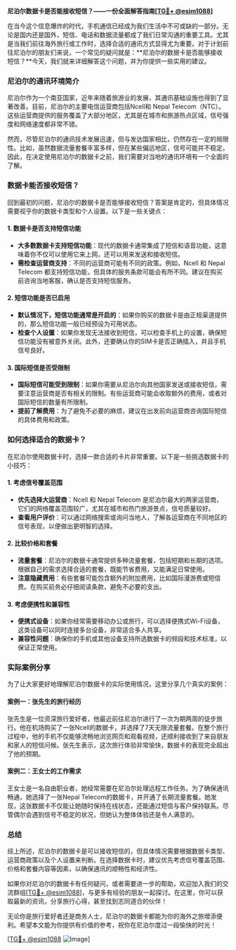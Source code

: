 **尼泊尔数据卡是否能接收短信？——一份全面解答指南[[TG💪+ @esim1088](https://t.me/s/esim1088)]**

在当今这个信息爆炸的时代，手机通信已经成为我们生活中不可或缺的一部分。无论是国内还是国外，短信、电话和数据流量都成了我们日常沟通的重要工具。尤其是当我们前往海外旅行或工作时，选择合适的通讯方式显得尤为重要。对于计划前往尼泊尔的朋友们来说，一个常见的疑问就是：**尼泊尔的数据卡是否能够接收短信？**今天，我们就来详细解答这个问题，并为你提供一些实用的建议。

### 尼泊尔的通讯环境简介

尼泊尔作为一个南亚国家，近年来随着旅游业的发展，其通讯基础设施也得到了显著改善。目前，尼泊尔的主要电信运营商包括Ncell和 Nepal Telecom（NTC）。这些运营商提供的服务覆盖了大部分地区，尤其是在城市和旅游热点区域，信号强度和网络速度都非常不错。

然而，尽管尼泊尔的通讯技术发展迅速，但与发达国家相比，仍然存在一定的局限性。比如，虽然数据流量套餐丰富多样，但在某些偏远地区，信号可能并不稳定。因此，在决定使用尼泊尔的数据卡之前，我们需要对当地的通讯环境有一个全面的了解。

### 数据卡能否接收短信？

回到最初的问题，尼泊尔的数据卡是否能够接收短信？答案是肯定的，但具体情况需要视乎你的数据卡类型和个人设置。以下是一些关键点：

#### 1. **数据卡是否支持短信功能**
   - **大多数数据卡支持短信功能**：现代的数据卡通常集成了短信和语音功能，这意味着你不仅可以使用它来上网，还可以用来发送和接收短信。
   - **需检查运营商支持**：不同的运营商可能有不同的政策。例如，Ncell 和 Nepal Telecom 都支持短信功能，但具体的服务条款可能会有所不同。建议在购买前咨询当地客服，确认是否支持短信服务。

#### 2. **短信功能是否已启用**
   - **默认情况下，短信功能通常是开启的**：如果你购买的数据卡是由正规渠道提供的，那么短信功能一般已经预设为可用状态。
   - **检查个人设置**：如果你发现无法接收到短信，可以检查手机上的设置，确保短信功能没有被意外关闭。此外，还要确认你的SIM卡是否正确插入，并且手机信号良好。

#### 3. **国际短信是否受限制**
   - **国际短信可能受到限制**：如果你需要从尼泊尔向其他国家发送或接收短信，需要注意运营商是否有相关的限制。有些运营商可能会收取额外的费用，或者对国际短信的数量有所限制。
   - **提前了解费用**：为了避免不必要的麻烦，建议在出发前向运营商咨询国际短信的具体费用和政策。

### 如何选择适合的数据卡？

在尼泊尔使用数据卡时，选择一款合适的卡片非常重要。以下是一些挑选数据卡的小技巧：

#### 1. **考虑信号覆盖范围**
   - **优先选择大运营商**：Ncell 和 Nepal Telecom 是尼泊尔最大的两家运营商，它们的网络覆盖范围较广，尤其在城市和热门旅游景点，信号质量较好。
   - **查看用户评价**：可以通过网络搜索或询问当地人，了解各运营商在不同地区的信号表现，以便做出更明智的选择。

#### 2. **比较价格和套餐**
   - **流量套餐**：尼泊尔的数据卡通常提供多种流量套餐，包括短期和长期的选项。根据自己的需求选择合适的套餐，既能节省费用，又能满足日常使用。
   - **注意隐藏费用**：有些套餐可能包含额外的附加费用，比如国际漫游费或短信费。在购买前务必仔细阅读条款，避免不必要的支出。

#### 3. **考虑便携性和兼容性**
   - **便携式设备**：如果你经常需要移动办公或旅行，可以选择便携式Wi-Fi设备，这类设备可以同时连接多台设备，非常适合多人共享。
   - **兼容性问题**：确保你的手机或其他设备支持所选数据卡的频段和技术标准，以保证正常使用。

### 实际案例分享

为了让大家更好地理解尼泊尔数据卡的实际使用情况，这里分享几个真实的案例：

#### 案例一：张先生的旅行经历
张先生是一位资深旅行爱好者，他最近前往尼泊尔进行了一次为期两周的徒步旅行。他在机场购买了一张Ncell的数据卡，并选择了7天无限流量套餐。在整个旅行过程中，他的手机不仅能够流畅地浏览网页和观看视频，还顺利接收到了来自朋友和家人的短信问候。张先生表示，这次旅行体验非常愉快，数据卡的表现完全超出了他的预期。

#### 案例二：王女士的工作需求
王女士是一名自由职业者，她经常需要在尼泊尔处理远程工作任务。为了确保通讯畅通，她选择了一张Nepal Telecom的数据卡，并开通了长期流量套餐。她发现，这张数据卡不仅能让她随时保持在线状态，还能通过短信与客户保持联系。尽管偶尔会遇到信号不稳定的状况，但她认为整体体验还是令人满意的。

### 总结

综上所述，尼泊尔的数据卡是可以接收短信的，但具体情况需要根据数据卡类型、运营商政策以及个人设置来判断。在选择数据卡时，建议优先考虑信号覆盖范围、价格和套餐内容等因素，以确保通讯的顺畅性和经济性。

如果你对尼泊尔的数据卡有任何疑问，或者需要进一步的帮助，欢迎加入我们的交流群组[[TG💪+ @esim1088](https://t.me/s/esim1088)]，与更多有经验的朋友一起探讨。在这里，你可以获取最新的资讯，分享旅行心得，甚至找到志同道合的伙伴！

无论你是旅行爱好者还是商务人士，尼泊尔的数据卡都能为你的海外之旅增添便利。希望本文能为你提供有价值的参考，祝你在尼泊尔度过一段愉快的时光！

[[TG💪+ @esim1088](https://t.me/s/esim1088) ![Image](https://i.postimg.cc/4NQfJmqS/Snipaste-2025-05-13-00-14-12.png)]